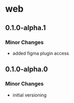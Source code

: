 # web

## 0.1.0-alpha.1

### Minor Changes

- added figma plugin access

## 0.1.0-alpha.0

### Minor Changes

- initial versioning

